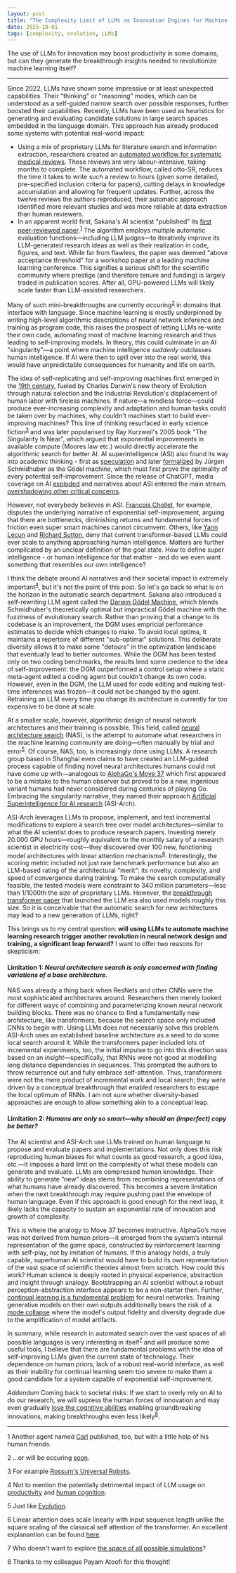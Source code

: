 ```yaml
---
layout: post
title: "The Complexity Limit of LLMs as Innovation Engines for Machine Learning - Can we find Move 37 for Neural Architecture Search?"
date: 2025-10-01
tags: [complexity, evolution, LLMs]
---
```


The use of LLMs for innovation may boost productivity in some domains, but can they generate the breakthrough insights needed to revolutionize machine learning itself?

---

Since 2022, LLMs have shown some impressive or at least unexpected capabilities. Their "thinking" or "reasoning" modes, which can be understood as a self-guided narrow search over possible responses, further boosted their capabilities. Recently, LLMs have been used as heuristics for generating and evaluating candidate solutions in large search spaces embedded in the language domain. This approach has already produced some systems with potential real-world impact:

- Using a mix of proprietary LLMs for literature search and information extraction, researchers created an [automated workflow for systematic medical reviews](https://www.medrxiv.org/content/10.1101/2025.06.13.25329541v2). These reviews are very labour-intensive, taking months to complete. The automated workflow, called otto-SR, reduces the time it takes to write such a review to hours (given some detailed, pre-specified inclusion criteria for papers), cutting delays in knowledge accumulation and allowing for frequent updates. Further, across the twelve reviews the authors reproduced, their automatic approach identified more relevant studies and was more reliable at data extraction than human reviewers.
- In an apparent world first, Sakana's AI scientist "published" its [first peer-reviewed paper](https://sakana.ai/ai-scientist-first-publication/).<sup>[1](#footnote-1)</sup> The algorithm employs multiple automatic evaluation functions—including LLM judges—to iteratively improve its LLM-generated research ideas as well as their realization in code, figures, and text. While far from flawless, the paper was deemed "above acceptance threshold" for a workshop paper at a leading machine learning conference. This signifies a serious shift for the scientific community where prestige (and therefore tenure and funding) is largely traded in publication scores. After all, GPU-powered LLMs will likely scale faster than LLM-assisted researchers.

Many of such mini-breakthroughs are currently occuring<sup>[2](#footnote-2)</sup> in domains that interface with language. Since machine learning is mostly underpinned by writing high-level algorithmic descriptions of neural network inference and training as program code, this raises the prospect of letting LLMs re-write their own code, automating most of machine learning research and thus leading to self-improving models. In theory, this could culminate in an AI "singularity"—a point where machine intelligence *suddenly* outclasses human intelligence. If AI were then to spill over into the real world, this would have unpredictable consequences for humanity and life on earth.

The idea of self-replicating and self-improving machines first emerged in the [19th century](https://arxiv.org/pdf/1806.01322), fueled by Charles Darwin's new theory of Evolution through natural selection and the Industrial Revolution's displacement of human labor with tireless machines. If nature—a mindless force—could produce ever-increasing complexity and adaptation and human tasks could be taken over by machines, why couldn't machines start to build ever-improving machines? This line of thinking resurfaced in early science fiction<sup>[3](#footnote-3)</sup> and was later popularised by Ray Kurzweil's 2005 book "The Singularity Is Near", which argued that exponential improvements in available compute (Moores law etc.) would directly accelerate the algorithmic search for better AI. AI superintelligence (ASI) also found its way into academic thinking - first as [speculation](https://doi.org/10.1016/S0065-2458(08)60418-0) and later [formalized](https://people.idsia.ch/~juergen/goedelmachine.html) by Jürgen Schmidhuber as the Gödel machine, which must first prove the optimality of every potential self-improvement. Since the release of ChatGPT, media coverage on AI [exploded](https://doi.org/10.1038/s41562-024-02026-z) and narratives about ASI entered the main stream, [overshadowing other critical concerns](https://doi.org/10.1007/s10676-024-09758-6).

However, not everybody believes in ASI. [Francois Chollet](https://youtu.be/Bo8MY4JpiXE?t=115), for example, disputes the underlying narrative of exponential self-improvement, arguing that there are bottlenecks, diminishing returns and fundamental forces of friction even super smart machines cannot circumvent. Others, like [Yann Lecun](https://www.youtube.com/watch?v=4__gg83s_Do) and [Richard Sutton](https://www.youtube.com/watch?v=21EYKqUsPfg), deny that current transformer-based LLMs could ever scale to anything approaching human intelligence. Matters are further complicated by an unclear definition of the goal state. How to define super intelligence - or human intelligence for that matter - and do we even want something that resembles our own intelligence? 

I think the debate around AI narratives and their societal impact is extremely important<sup>[4](#footnote-4)</sup>, but it's not the point of this post. So let's go back to what is on the horizon in the automatic search department. Sakana also introduced a self-rewriting LLM agent called the [Darwin Gödel Machine](https://sakana.ai/dgm/), which blends Schmidhuber's theoretically optimal but impractical Gödel machine with the fuzziness of evolutionary search. Rather than proving that a change to its codebase is an improvement, the DGM uses empricial performance estimates to decide which changes to make. To avoid local optima, it maintains a repertoire of different "sub-optimal" solutions. This deliberate diversity allows it to make some "detours" in the optimization landscape that eventually lead to better outcomes. While the DGM has been tested only on two coding benchmarks, the results lend some credence to the idea of self-improvement: the DGM outperformed a control setup where a static meta-agent edited a coding agent but couldn't change its own code. However, even in the DGM, the LLM used for code editing and making test-time inferences was frozen—it could not be changed by the agent. Retraining an LLM every time you change its architecture is currently far too expensive to be done at scale.

At a smaller scale, however, algorithmic design of neural network architectures and their training is possible. This field, called [neural architecture search](https://www.jmlr.org/papers/v20/18-598.html) (NAS), is the attempt to automate what researchers in the machine learning community are doing—often manually by trial and error<sup>[5](#footnote-5)</sup>. Of course, NAS, too, is increasingly done using LLMs. A research group based in Shanghai even claims to have created an LLM-guided process capable of finding novel neural architectures humans could not have come up with—analogous to [AlphaGo's Move 37](https://youtu.be/WXuK6gekU1Y?t=2969) which first appeared to be a mistake to the human observer but proved to be a new, ingenious variant humans had never considered during centuries of playing Go. Embracing the singularity narrative, they named their approach [Artificial Superintelligence for AI research](https://arxiv.org/abs/2507.18074) (ASI-Arch). 

ASI-Arch leverages LLMs to propose, implement, and test incremental modifications to explore a search tree over model architectures—similar to what the AI scientist does to produce research papers. Investing merely 20.000 GPU hours—roughly equivalent to the monthly salary of a research scientist in electricity cost—they discovered over 100 new, functioning model architectures with linear attention mechanisms<sup>[6](#footnote-6)</sup>. Interestingly, the scoring metric included not just raw benchmark performance but also an LLM-based rating of the architectural "merit": its novelty, complexity, and speed of convergence during training. To make the search computationally feasible, the tested models were constraint to 340 million parameters—less than 1/1000th the size of proprietary LLMs. However, the [breakthrough transformer paper](https://proceedings.neurips.cc/paper_files/paper/2017/file/3f5ee243547dee91fbd053c1c4a845aa-Paper.pdf) that launched the LLM era also used models roughly this size. So it is conceivable that the automatic search for new architectures may lead to a new generation of LLMs, right? 

This brings us to my central question: **will using LLMs to automate machine learning research trigger another revolution in neural network design and training, a significant leap forward?** I want to offer two reasons for skepticism:

#### Limitation 1: *Neural architecture search is only concerned with finding variations of a base architecture.* 

NAS was already a thing back when ResNets and other CNNs were the most sophisticated architectures around. Researchers then merely looked for different ways of combining and parameterizing known neural network building blocks. There was no chance to find a fundamentally new architecture, like transformers, because the search space only included CNNs to begin with. Using LLMs does not necessarily solve this problem. ASI-Arch uses an established baseline architecture as a seed to do some local search around it. While the transformers paper included lots of incremental experiments, too, the initial impulse to go into this direction was based on an *insight*—specifically, that RNNs were not good at modelling long distance dependencies in sequences. This prompted the authors to throw recurrence out and fully embrace self-attention. Thus, transformers were not the mere product of incremental work and local search; they were driven by a conceptual breakthrough that enabled researchers to escape the local optimum of RNNs. I am not sure whether diversity-based approaches are enough to allow something akin to a conceptual leap.

#### Limitation 2: *Humans are only so smart—why should an (imperfect) copy be better?* 

The AI scientist and ASI-Arch use LLMs trained on human language to propose and evaluate papers and implementations. Not only does this risk reproducing human biases for what counts as good research, a good idea, etc.—it imposes a hard limit on the complexity of what these models can generate and evaluate. LLMs are compressed human knowledge. Their ability to generate “new” ideas stems from recombining representations of what humans have already discovered. This becomes a severe limitation when the next breakthrough may require pushing past the envelope of human language. Even if this approach is good enough for the next leap, it likely lacks the capacity to sustain an exponential rate of innovation and growth of complexity.

This is where the analogy to Move 37 becomes instructive. AlphaGo’s move was not derived from human priors—it emerged from the system’s internal representation of the game space, constructed by reinforcement learning with self-play, not by imitation of humans. If this analogy holds, a truly capable, superhuman AI scientist would have to build its own representation of the vast space of scientific theories almost from scratch. How could this work? Human science is deeply rooted in physical experience, abstraction and insight through analogy. Bootstrapping an AI scientist without a robust perception-abstraction interface appears to be a non-starter then. Further, [continual learning is a fundamental problem](https://doi.org/10.1038/s41586-024-07711-7) for neural networks. Training generative models on their own outputs additionally bears the risk of a [mode collapse](https://arxiv.org/abs/2311.16822) where the model's output fidelity and diversity degrade due to the amplification of model artifacts.

In summary, while research in automated search over the vast spaces of all possible languages is very interesting in itself<sup>[7](#footnote-7)</sup> and will produce some useful tools, I believe that there are fundamental problems with the idea of self-improving LLMs given the current state of technology. Their dependence on human priors, lack of a robust real-world interface, as well as their inability for continual learning seem too severe to make them a good candidate for a system capable of exponential self-improvement.

*Addendum* Coming back to societal risks: If we start to overly rely on AI to do our research, we will supress the human forces of innovation and may even gradually [lose the cognitive abilities](https://www.youtube.com/watch?v=SSBLQyi16CY&t=2738s) enabling groundbreaking innovations, making breakthroughs even less likely<sup>[8](#footnote-8)</sup>.

---

<a id="footnote-1">1</a> Another agent named [Carl](https://www.autoscience.ai/blog/meet-carl-the-first-ai-system-to-produce-academically-peer-reviewed-research) published, too, but with a little help of his human friends.

<a id="footnote-2">2</a> ...or will be occuring [soon](https://www.theguardian.com/technology/2025/jul/26/competition-shows-humans-are-still-better-than-ai-at-coding-just).

<a id="footnote-3">3</a> For example [Rossum's Universal Robots](https://en.wikipedia.org/wiki/R.U.R.).

<a id="footnote-4">4</a> Not to mention the potentially detrimental impact of LLM usage on [productivity](https://arxiv.org/abs/2507.09089) and [human cognition](https://arxiv.org/abs/2506.08872).

<a id="footnote-5">5</a> Just like [Evolution](https://arxiv.org/abs/2205.10320).

<a id="footnote-6">6</a> Linear attention does scale linearly with input sequence length unlike the square scaling of the classical self attention of the transformer. An excellent explanantion can be found [here](https://proceedings.neurips.cc/paper_files/paper/2024/file/e618724ac897c6cf3fbfb273f8695d67-Paper-Conference.pdf).

<a id="footnote-7">7</a> Who doesn't want to explore [the space of all possible simulations](https://sakana.ai/asal/)?

<a id="footnote-8">8</a> Thanks to my colleague Payam Atoofi for this thought!
